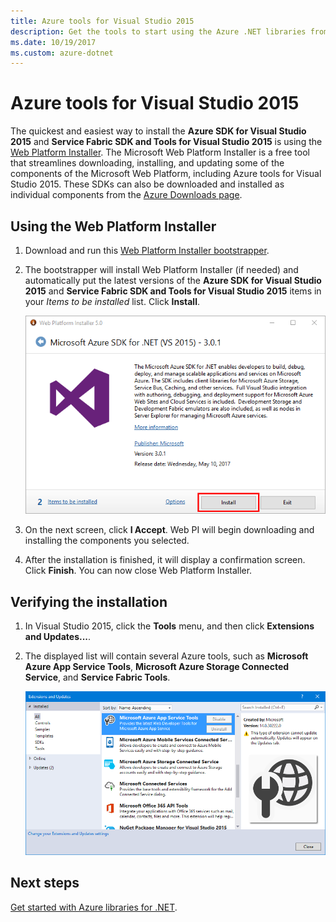 ```yaml
---
title: Azure tools for Visual Studio 2015
description: Get the tools to start using the Azure .NET libraries from Visual Studio 2015.
ms.date: 10/19/2017
ms.custom: azure-dotnet
---
```


# Azure tools for Visual Studio 2015

The quickest and easiest way to install the **Azure SDK for Visual Studio 2015** and **Service Fabric SDK and Tools for Visual Studio 2015** is using the [Web Platform Installer](https://www.microsoft.com/web/downloads/platform.aspx). The Microsoft Web Platform Installer is a free tool that streamlines downloading, installing, and updating some of the components of the Microsoft Web Platform, including Azure tools for Visual Studio 2015. These SDKs can also be downloaded and installed as individual components from the [Azure Downloads page](https://azure.microsoft.com/downloads/).

## Using the Web Platform Installer

1. Download and run this [Web Platform Installer bootstrapper](https://www.microsoft.com/web/handlers/webpi.ashx?command=getinstallerredirect&appid=VWDOrVs2015AzurePack;MicrosoftAzure-ServiceFabric-VS2015).

2. The bootstrapper will install Web Platform Installer (if needed) and automatically put the latest versions of the  **Azure SDK for Visual Studio 2015** and **Service Fabric SDK and Tools for Visual Studio 2015** items in your *Items to be installed* list. Click **Install**.

    ![Web Platform Installer](../media/sdk/vs2015-install/webpi.png)

3. On the next screen, click **I Accept**. Web PI will begin downloading and installing the components you selected.

4. After the installation is finished, it will display a confirmation screen. Click **Finish**. You can now close Web Platform Installer.

## Verifying the installation

1. In Visual Studio 2015, click the **Tools** menu, and then click **Extensions and Updates...**.

2. The displayed list will contain several Azure tools, such as **Microsoft Azure App Service Tools**, **Microsoft Azure Storage Connected Service**, and **Service Fabric Tools**.

    ![Extensions and updates](../media/sdk/vs2015-install/ext-tools.png)

## Next steps

[Get started with Azure libraries for .NET](dotnet-sdk-azure-get-started.md).
